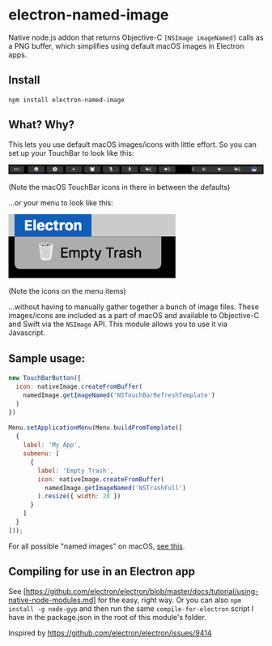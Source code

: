 # electron-named-image
Native node.js addon that returns Objective-C `[NSImage imageNamed]` calls as a PNG buffer, which simplifies using default macOS images in Electron apps.

## Install

```
npm install electron-named-image
```

## What? Why?

This lets you use default macOS images/icons with little effort. So you can set up your TouchBar to look like this:


![](https://github.com/ccnokes/electron-named-image/blob/master/example-images/Screen%20Shot%202017-05-29%20at%2012.51.49%20PM.png)

(Note the macOS TouchBar icons in there in between the defaults)



...or your menu to look like this:

![](https://github.com/ccnokes/electron-named-image/blob/master/example-images/Screen%20Shot%202017-05-29%20at%2012.47.21%20PM.png)

(Note the icons on the menu items)

...without having to manually gather together a bunch of image files. These images/icons are included as a part of macOS and available to Objective-C and Swift via the `NSImage` API. This module allows you to use it via Javascript.

## Sample usage:

```javascript
new TouchBarButton({
  icon: nativeImage.createFromBuffer(
    namedImage.getImageNamed('NSTouchBarRefreshTemplate')
  )
})
```

```javascript
Menu.setApplicationMenu(Menu.buildFromTemplate([
  {
    label: 'My App',
    submenu: [
      { 
        label: 'Empty Trash',
        icon: nativeImage.createFromBuffer(
          namedImage.getImageNamed('NSTrashFull')
        ).resize({ width: 20 })
      }
    ]
  }
]));
```

For all possible "named images" on macOS, [see this](http://hetima.github.io/fucking_nsimage_syntax/).

## Compiling for use in an Electron app
See [https://github.com/electron/electron/blob/master/docs/tutorial/using-native-node-modules.md] for the easy, right way. Or you can also `npm install -g node-gyp` and then run the same `compile-for-electron` script I have in the package.json in the root of this module's folder.


Inspired by https://github.com/electron/electron/issues/9414
